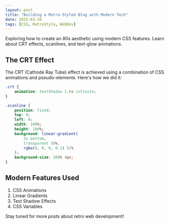 ```yaml
---
layout: post
title: "Building a Retro-Styled Blog with Modern Tech"
date: 2025-03-20
tags: [CSS, RetroStyle, WebDev]
---
```


Exploring how to create an 80s aesthetic using modern CSS features. Learn about CRT effects, scanlines, and text-glow animations.

## The CRT Effect

The CRT (Cathode Ray Tube) effect is achieved using a combination of CSS animations and pseudo-elements. Here's how we did it:

```css
.crt {
    animation: textShadow 1.6s infinite;
}

.scanline {
    position: fixed;
    top: 0;
    left: 0;
    width: 100%;
    height: 100%;
    background: linear-gradient(
        to bottom,
        transparent 50%,
        rgba(0, 0, 0, 0.1) 51%
    );
    background-size: 100% 4px;
}
```

## Modern Features Used

1. CSS Animations
2. Linear Gradients
3. Text Shadow Effects
4. CSS Variables

Stay tuned for more posts about retro web development!
